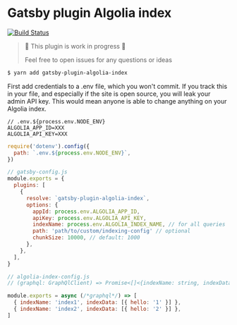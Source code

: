 # Gatsby plugin Algolia index

[![Build Status](https://travis-ci.org/kdichev/gatsby-plugin-algolia-index.svg?branch=master)](https://travis-ci.org/kdichev/gatsby-plugin-algolia-index)

> 🚧 This plugin is work in progress 🚧
>
> Feel free to open issues for any questions or ideas

```sh
$ yarn add gatsby-plugin-algolia-index
```

First add credentials to a .env file, which you won't commit. If you track this in your file, and especially if the site is open source, you will leak your admin API key. This would mean anyone is able to change anything on your Algolia index.

```env
// .env.${process.env.NODE_ENV}
ALGOLIA_APP_ID=XXX
ALGOLIA_API_KEY=XXX
```

```js
require('dotenv').config({
  path: `.env.${process.env.NODE_ENV}`,
})

// gatsby-config.js
module.exports = {
  plugins: [
    {
      resolve: `gatsby-plugin-algolia-index`,
      options: {
        appId: process.env.ALGOLIA_APP_ID,
        apiKey: process.env.ALGOLIA_API_KEY,
        indexName: process.env.ALGOLIA_INDEX_NAME, // for all queries
        path: 'path/to/custom/indexing-config' // optional
        chunkSize: 10000, // default: 1000
      },
    },
  ],
}

// algolia-index-config.js
// (graphql: GraphQlClient) => Promise<[]<{indexName: string, indexData: []<any>}>>

module.exports = async (/*graphql*/) => [
  { indexName: 'index1', indexData: [{ hello: '1' }] },
  { indexName: 'index2', indexData: [{ hello: '2' }] },
]
```
